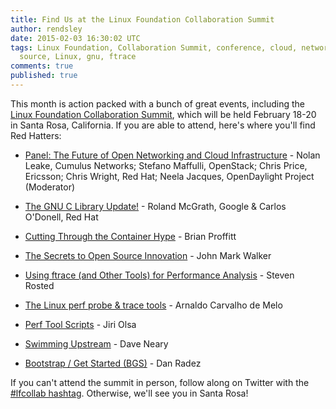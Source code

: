 ```yaml
---
title: Find Us at the Linux Foundation Collaboration Summit
author: rendsley
date: 2015-02-03 16:30:02 UTC
tags: Linux Foundation, Collaboration Summit, conference, cloud, networking, open
  source, Linux, gnu, ftrace
comments: true
published: true
---
```


This month is action packed with a bunch of great events, including the [Linux Foundation Collaboration Summit](http://events.linuxfoundation.org/events/collaboration-summit/program/schedule), which will be held February 18-20 in Santa Rosa, California. If you are able to attend, here's where you'll find Red Hatters:

*  [Panel: The Future of Open Networking and Cloud Infrastructure](http://sched.co/28x6) - Nolan Leake, Cumulus Networks; Stefano Maffulli, OpenStack; Chris Price, Ericsson; Chris Wright, Red Hat; Neela Jacques, OpenDaylight Project (Moderator)

*  [The GNU C Library Update!](http://sched.co/28wz) - Roland McGrath, Google & Carlos O'Donell, Red Hat

* [Cutting Through the Container Hype](http://sched.co/28vX) - Brian Proffitt

*  [The Secrets to Open Source Innovation](http://sched.co/2CkK) - John Mark Walker

*  [Using ftrace (and Other Tools) for Performance Analysis](http://sched.co/292F) - Steven Rosted

* [ The Linux perf probe & trace tools](http://sched.co/29Af) - Arnaldo Carvalho de Melo

* [ Perf Tool Scripts](http://sched.co/28vj) - Jiri Olsa

* [Swimming Upstream](http://sched.co/2HhD) - Dave Neary

* [Bootstrap / Get Started (BGS)](http://sched.co/2HhO) - Dan Radez

If you can't attend the summit in person, follow along on Twitter with the [#lfcollab hashtag](https://twitter.com/search?q=%23lfcollab%20&src=typd). Otherwise, we'll see you in Santa Rosa!



